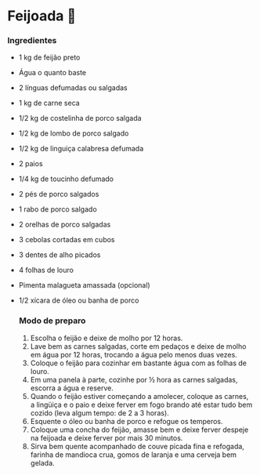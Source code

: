 # Feijoada :pig:

### Ingredientes

- 1 kg de feijão preto

- Água o quanto baste

- 2 línguas defumadas ou salgadas

- 1 kg de carne seca

- 1/2 kg de costelinha de porco salgada

- 1/2 kg de lombo de porco salgado

- 1/2 kg de linguiça calabresa defumada

- 2 paios

- 1/4 kg de toucinho defumado

- 2 pés de porco salgados

- 1 rabo de porco salgado

- 2 orelhas de porco salgadas

- 3 cebolas cortadas em cubos

- 3 dentes de alho picados

- 4 folhas de louro

- Pimenta malagueta amassada (opcional)

- 1/2 xícara de óleo ou banha de porco

  ### Modo de preparo

  1. Escolha o feijão e deixe de molho por 12 horas.
  2. Lave bem as carnes salgadas, corte em pedaços e deixe de molho em água por 12 horas, trocando a água pelo menos duas vezes.
  3. Coloque o feijão para cozinhar em bastante água com as folhas de louro.
  4. Em uma panela à parte, cozinhe por ½ hora as carnes salgadas, escorra a água e reserve.
  5. Quando o feijão estiver começando a amolecer, coloque as carnes, a lingüiça e o paio e deixe ferver em fogo brando até estar tudo bem cozido (leva  algum tempo: de 2 a 3 horas).
  6. Esquente o óleo ou banha de porco e refogue os temperos.
  7. Coloque uma concha do feijão, amasse bem e deixe ferver despeje na feijoada e deixe ferver por mais 30 minutos.
  8. Sirva bem quente acompanhado de couve picada fina e refogada, farinha de  mandioca crua, gomos de laranja e uma cerveja bem gelada.